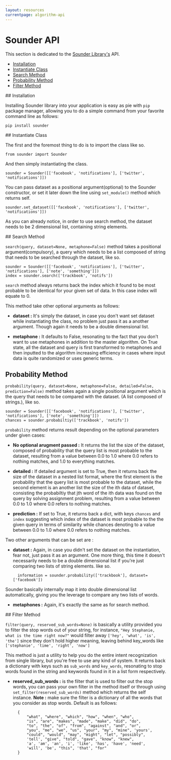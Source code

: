 ```yaml
---
layout: resources
currentpage: algorithm-api
---
```


# Sounder API

This section is dedicated to the [Sounder Library's](github_link) API.

- [Installation](#installation)
- [Instantiate Class](#instantiate)
- [Search Method](#search)
- [Probability Method](#probability)
- [Filter Method](#filter)

<a name="installation">
## Installation

Installing Sounder library into your application is easy as pie with `pip` package manager, allowing you to do a simple command from your favorite command line as follows:

	pip install sounder

<a name="instantiate">
## Instantiate Class

The first and the foremost thing to do is to import the class like so.

	from sounder import Sounder

And then simply instantiating the class.

	sounder = Sounder([['facebook', 'notifications'], ['twitter', 'notifications']])

You can pass dataset as a positional argument(optional) to the Sounder constructor, or set it later down the line using 
`set_module()` method which returns self.

	sounder.set_dataset([['facebook', 'notifications'], ['twitter', 'notifications']])

As you can already notice, in order to use search method, the dataset needs to be 2 dimensional list, containing string elements.

<a name="search">
## Search Method

`search(query, dataset=None, metaphone=False)` method takes a positional argument(compulsory), a query which needs to be a list composed of string that needs to be searched through the dataset, like so.

	sounder = Sounder([['facebook', 'notifications'], ['twitter', 'notifications'], ['note', 'something']])
	index = sounder.search(['trackbook', 'notifs'])

`search` method always returns back the index which it found to be most probable to be identical for your given set of data. In this case index will equate to 0.

This method take other optional arguments as follows:

- **dataset :** It's simply the dataset, in case you don't want set dataset while instantiating the class, no problem just pass it as a another argument. Though again it needs to be a double dimensional list.

- **metaphone :** It defaults to False, resonating to the fact that you don't want to use metaphones in addition to the master algorithm. On True state, all the dataset and query is first transformed to metaphones and then inputted to the algorithm increasing efficiency in cases where input data is quite randomized or uses generic terms.

## Probability Method

`probability(query, dataset=None, metaphone=False, detailed=False, prediction=False)` method takes again a single positional argument which is the query that needs to be compared with the dataset. (A list composed of strings.), like so.

	sounder = Sounder([['facebook', 'notifications'], ['twitter', 'notifications'], ['note', 'something']])
	chances = sounder.probabiltiy(['trackbook', 'notifs'])

`probability` method returns result depending on the optional parameters under given cases:

- **No optional arugment passed :** It returns the list the size of the dataset, composed of probability that the query list is most probable to the dataset, resulting from a value between 0.0 to 1.0 where 0.0 refers to nothing matches, and 1.0 to everything matches.

- **detailed :** If detailed argument is set to True, then it returns back the size of the dataset in a nested list format, where the first element is the probability that the query list is most probable to the dataset, while the second element is an another list the size of the ith data of dataset, consisting the probabiltiy that jth word of the ith data was found on the query by solving assignment problem, resulting from a value between 0.0 to 1.0 where 0.0 refers to nothing matches.

- **prediction :** If set to True, it returns back a dict, with keys `chances` and `index` suggesting which index of the dataset is most probable to the the given query in terms of similarity while chances denoting to a value between 0.0 to 1.0 where 0.0 refers to nothing matches.

Two other arguments that can be set are :

- **dataset :** Again, in case you didn't set the dataset on the instantiation, fear not, just pass it as an argument. One more thing, this time it doesn't necessarily needs to be a double dimensional list if you're just comparing two lists of string elements. like so.
	
		information = sounder.probability(['trackbook'], dataset=['facebook'])

Sounder basically internally map it into double dimensional list automatically, giving you the leverage to compare any two lists of words.

- **metaphones :** Again, it's exactly the same as for search method.

<a name="filter">
## Filter Method

`filter(query, reserved_sub_words=None)` is basically a utility provided you to filter the stop words out of your string, for instance, `"Hey Stephanie, what is the time right now?"` would filter away `['hey', 'what', 'is', 'the']` since they don't hold higher meaning, leaving behind key_words like `['stephanie', 'time', 'right', 'now']`

This method is just a utility to help you do the entire intent recognization from single library, but you're free to use any kind of system. It returns back a dictionary with keys such as `sub_words` and `key_words`, resonating to stop words found in the string and keywords found in it in a list form respectively.

- **reserved_sub_words :** is the filter that is used to filter out the stop words, you can pass your own filter in the method itself or through using `set_filter(reserved_sub_words)` method which returns the self instance. **Note :** make sure the filter is a dictionary of all the words that you consider as stop words. Default is as follows:

		{
	        "what", "where", "which", "how", "when", "who",
	        "is", "are", "makes", "made", "make", "did", "do",
	        "to", "the", "of", "from", "against", "and", "or",
	        "you", "me", "we", "us", "your", "my", "mine", 'yours',
	        "could", "would", "may", "might", "let", "possibly",
	        'tell', "give", "told", "gave", "know", "knew",
	        'a', 'am', 'an', 'i', 'like', 'has', 'have', 'need',
	        'will', 'be', "this", 'that', "for"
		}
